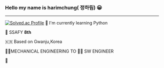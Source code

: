 ### Hello my name is harimchung( 정하림) 😀
---
[![Solved.ac Profile](http://mazassumnida.wtf/api/v2/generate_badge?boj=bl7655)](https://solved.ac/bl7655/)
🌱 I'm currently learning Python

💙 SSAFY **8th**

🇰🇷 Based on Gwanju,Korea

👩‍🔧MECHANICAL ENGINEERING TO 👩‍💻 SW ENGINEER

🐹
<!--
**harimchung/harimchung** is a ✨ _special_ ✨ repository because its `README.md` (this file) appears on your GitHub profile.

Here are some ideas to get you started:

- 🔭 I’m currently working on ...
- 🌱 I’m currently learning ...
- 👯 I’m looking to collaborate on ...
- 🤔 I’m looking for help with ...
- 💬 Ask me about ...
- 📫 How to reach me: ...
- 😄 Pronouns: ...
- ⚡ Fun fact: ...
-->

